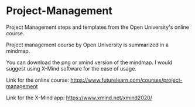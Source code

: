 # Project-Management
Project Management steps and templates from the Open University's online course.

Project management course by Open University is summarized in a mindmap. 

You can download the png or xmind version of the mindmap. I would suggest using X-Mind software for the ease of usage. 

Link for the online course: https://www.futurelearn.com/courses/project-management

Link for the X-Mind app: https://www.xmind.net/xmind2020/
